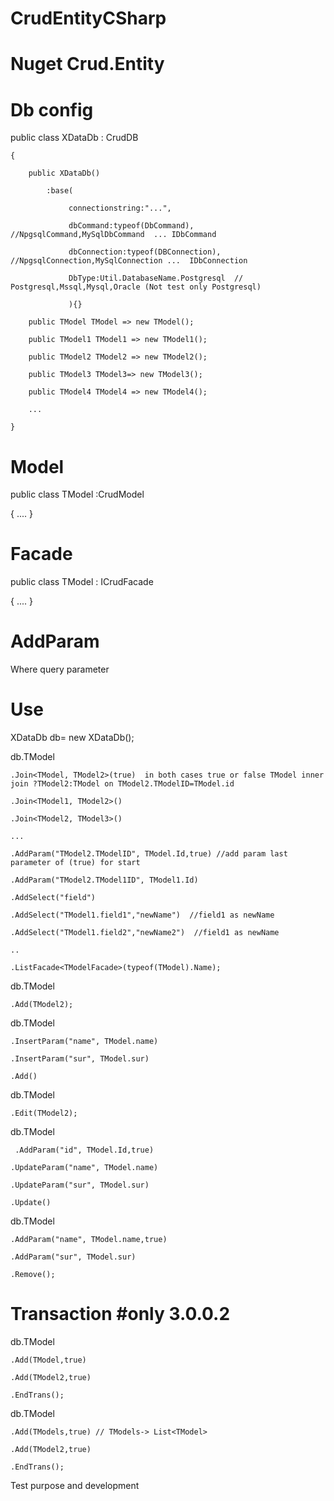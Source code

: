 # CrudEntityCSharp

# Nuget Crud.Entity

# Db config
 public class XDataDb : CrudDB
 
    {
    
        public XDataDb()
        
            :base(
            
                 connectionstring:"...",
                 
                 dbCommand:typeof(DbCommand),     //NpgsqlCommand,MySqlDbCommand  ... IDbCommand
                 
                 dbConnection:typeof(DBConnection), //NpgsqlConnection,MySqlConnection ...  IDbConnection
                 
                 DbType:Util.DatabaseName.Postgresql  //  Postgresql,Mssql,Mysql,Oracle (Not test only Postgresql)
                 
                 ){}
                 
        public TModel TModel => new TModel();
        
        public TModel1 TModel1 => new TModel1();
        
        public TModel2 TModel2 => new TModel2();
        
        public TModel3 TModel3=> new TModel3();
        
        public TModel4 TModel4 => new TModel4();
        
        ...
        
    }

# Model

 public class TModel :CrudModel
 
   {
    ....
   }
   
# Facade

 public class TModel : ICrudFacade
 
   {
    ....
   }
   
# AddParam

  Where query parameter
  


# Use

XDataDb db= new XDataDb();

db.TModel

    .Join<TModel, TModel2>(true)  in both cases true or false TModel inner join ?TModel2:TModel on TModel2.TModelID=TModel.id 
    
    .Join<TModel1, TModel2>()
    
    .Join<TModel2, TModel3>()
    
    ...
    
    .AddParam("TModel2.TModelID", TModel.Id,true) //add param last parameter of (true) for start 
    
    .AddParam("TModel2.TModel1ID", TModel1.Id)
    
    .AddSelect("field")
    
    .AddSelect("TModel1.field1","newName")  //field1 as newName
    
    .AddSelect("TModel1.field2","newName2")  //field1 as newName
    
    ..
    
    .ListFacade<TModelFacade>(typeof(TModel).Name);
    

 db.TModel
 
    .Add(TModel2); 
 
 db.TModel
 
    .InsertParam("name", TModel.name)
 
    .InsertParam("sur", TModel.sur)
    
    .Add()
    

 db.TModel
 
    .Edit(TModel2); 
 
 db.TModel
 
     .AddParam("id", TModel.Id,true)
 
    .UpdateParam("name", TModel.name)
    
    .UpdateParam("sur", TModel.sur)
    
    .Update()
    
 db.TModel
 
    .AddParam("name", TModel.name,true)
 
    .AddParam("sur", TModel.sur)
    
    .Remove();
   
   
  # Transaction  #only 3.0.0.2
  
 
  
  db.TModel
  
    .Add(TModel,true)
    
    .Add(TModel2,true)
    
    .EndTrans();
    
  db.TModel
  
    .Add(TModels,true) // TModels-> List<TModel>
    
    .Add(TModel2,true)
    
    .EndTrans();
    
Test purpose and development
